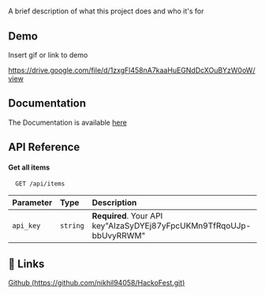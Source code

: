 
#


A brief description of what this project does and who it's for


## Demo

Insert gif or link to demo

https://drive.google.com/file/d/1zxgFl458nA7kaaHuEGNdDcXOuBYzW0oW/view
## Documentation
The Documentation is available 
[here](https://docs.google.com/document/d/1QcTCXABRrJ4rsz_59FGoG5_TnR7OhWsZIgvJKlhNhME/edit?usp=sharing)


## API Reference

#### Get all items

```http
  GET /api/items
```

| Parameter | Type     | Description                |
| :-------- | :------- | :------------------------- |
| `api_key` | `string` | **Required**. Your API key"AIzaSyDYEj87yFpcUKMn9TfRqoUJp-bbUvyRRWM" |








## 🔗 Links

[Github (https://github.com/nikhil94058/HackoFest.git)](https://github.com/nikhil94058/HackoFest.git)


